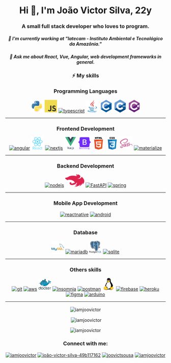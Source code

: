 <h1 align="center">Hi 👋, I'm João Victor Silva, 22y</h1>
<h3 align="center">A small full stack developer who loves to program.</h3>

<h5 align="center">🔭 I’m currently working at "Iatecam - Instituto Ambiental e Tecnológico da Amazônia."</h5>
<h5 align="center">💬 Ask me about React, Vue, Angular, web development frameworks in general.</h5>

<h3 align="center">⚡ My skills</h3>

<h3 align="center">Programming Languages</h3>
<div align="center">
    <a href="https://www.python.org" rel="nofollow"> <img
            src="https://raw.githubusercontent.com/devicons/devicon/master/icons/python/python-original.svg"
            alt="python" title="python" width="40" height="40" style="max-width: 100%;"></a>
    <a href="https://developer.mozilla.org/en-US/docs/Web/JavaScript" rel="nofollow"> <img
            src="https://raw.githubusercontent.com/devicons/devicon/master/icons/javascript/javascript-original.svg"
            alt="javascript" title="javascript" width="40" height="40" style="max-width: 100%;"></a>
    <a href="https://www.typescriptlang.org/" rel="nofollow"> <img
            src="https://user-images.githubusercontent.com/32282846/148977795-7849d063-c0ed-4196-aaa0-77d12f54319f.png"
            alt="typescript" title="typescript" width="40" height="40" style="max-width: 100%;"></a>
    <a href="https://www.java.com" rel="nofollow"> <img
            src="https://raw.githubusercontent.com/devicons/devicon/master/icons/java/java-original.svg" alt="Java"
            title="Java" width="40" height="40" style="max-width: 100%;"></a>
    <a href="https://www.cprogramming.com/" rel="nofollow"> <img
            src="https://raw.githubusercontent.com/devicons/devicon/master/icons/c/c-original.svg" alt="c" title="c"
            width="40" height="40" style="max-width: 100%;"></a>
    <a href="https://www.w3schools.com/cpp/" rel="nofollow"> <img
            src="https://raw.githubusercontent.com/devicons/devicon/master/icons/cplusplus/cplusplus-original.svg"
            alt="cplusplus" title="cplusplus" width="40" height="40" style="max-width: 100%;"></a>
    <a href="https://www.w3schools.com/cs/index.php" rel="nofollow"> <img
            src="https://raw.githubusercontent.com/devicons/devicon/master/icons/csharp/csharp-original.svg"
            alt="csharp" title="csharp" width="40" height="40" style="max-width: 100%;"></a>
</div>
<hr>

<h3 align="center">Frontend Development</h3>
<div align="center">
    <a href="https://angular.io/" rel="nofollow"> <img src="https://angular.io/assets/images/logos/angular/angular.svg"
            alt="angular" title="angular" width="40" height="40" style="max-width: 100%;"></a>
    <a href="https://reactjs.org/" rel="nofollow"> <img
            src="https://raw.githubusercontent.com/devicons/devicon/master/icons/react/react-original-wordmark.svg"
            alt="react" title="react" width="40" height="40" style="max-width: 100%;"></a>
    <a href="https://nextjs.org/" rel="nofollow"> <img src="https://cdn.worldvectorlogo.com/logos/nextjs-2.svg"
            alt="nextjs" title="nextjs" width="40" height="40" style="max-width: 100%;"></a>
    <a href="https://vuejs.org/" rel="nofollow"> <img
            src="https://raw.githubusercontent.com/devicons/devicon/master/icons/vuejs/vuejs-original-wordmark.svg"
            alt="vuejs" title="vuejs" width="40" height="40" style="max-width: 100%;"></a>
    <a href="https://getbootstrap.com" rel="nofollow"> <img
            src="https://raw.githubusercontent.com/devicons/devicon/master/icons/bootstrap/bootstrap-plain-wordmark.svg"
            alt="bootstrap" title="bootstrap" width="40" height="40" style="max-width: 100%;"></a>
    <a href="https://www.w3schools.com/html/" rel="nofollow"> <img
            src="https://raw.githubusercontent.com/devicons/devicon/master/icons/html5/html5-original-wordmark.svg"
            alt="html5" title="html5" width="40" height="40" style="max-width: 100%;"></a>
    <a href="https://www.w3schools.com/css/" rel="nofollow"> <img
            src="https://raw.githubusercontent.com/devicons/devicon/master/icons/css3/css3-original-wordmark.svg"
            alt="css3" title="css3" width="40" height="40" style="max-width: 100%;"></a>
    <a href="https://sass-lang.com" rel="nofollow"> <img
            src="https://raw.githubusercontent.com/devicons/devicon/master/icons/sass/sass-original.svg" alt="sass"
            title="sass" width="40" height="40" style="max-width: 100%;"></a>
    <a href="https://materializecss.com/" rel="nofollow"> <img
            src="https://raw.githubusercontent.com/prplx/svg-logos/5585531d45d294869c4eaab4d7cf2e9c167710a9/svg/materialize.svg"
            alt="materialize" title="materialize" width="40" height="40" style="max-width: 100%;"></a>
</div>
<hr>

<h3 align="center">Backend Development</h3>
<div align="center">
    <a href="https://nodejs.org/" rel="nofollow"> <img
            src="https://user-images.githubusercontent.com/32282846/148978512-7e711048-d72f-437d-91d1-9dfd3367f495.png"
            alt="nodejs" title="nodejs" width="40" height="40" style="max-width: 100%;"></a>
    <a href="https://nestjs.com/" rel="nofollow"> <img
            src="https://raw.githubusercontent.com/devicons/devicon/master/icons/nestjs/nestjs-plain.svg" alt="nestjs"
            title="nestjs" width="60" height="40" style="max-width: 100%;"></a>
    <a href="https://fastapi.tiangolo.com/" rel="nofollow"> <img
            src="https://cdn.worldvectorlogo.com/logos/fastapi-1.svg" alt="FastAPI" title="FastAPI" width="60"
            height="40" style="max-width: 100%;"></a>
    <a href="http://spring.io" rel="nofollow"> <img
            src="https://user-images.githubusercontent.com/32282846/139592580-6485e942-7a0b-489e-9f9f-50fc891aac6b.png"
            alt="spring" title="spring" width="60" height="40" style="max-width: 100%;"></a>
</div>
<hr>

<h3 align="center">Mobile App Development</h3>
<div align="center">
    <a href="https://reactnative.dev/" rel="nofollow"> <img src="https://reactnative.dev/img/header_logo.svg"
            alt="reactnative" title="reactnative" width="40" height="40" style="max-width: 100%;"></a>
    <a href="https://developer.android.com/" rel="nofollow"> <img
            src="https://user-images.githubusercontent.com/32282846/148980830-df0f3af2-50b8-4bb2-9301-668e8f459abb.png"
            alt="android" title="android" width="40" height="40" style="max-width: 100%;"></a>
</div>
<hr>

<h3 align="center">Database</h3>
<div align="center">
    <a href="https://www.mysql.com/" rel="nofollow"> <img
            src="https://raw.githubusercontent.com/devicons/devicon/master/icons/mysql/mysql-original-wordmark.svg"
            alt="mysql" title="mysql" width="40" height="40" style="max-width: 100%;"></a>
    <a href="https://mariadb.org/" rel="nofollow"> <img src="https://www.vectorlogo.zone/logos/mariadb/mariadb-icon.svg"
            alt="mariadb" title="mariadb" width="40" height="40" style="max-width: 100%;"></a>
    <a href="https://www.postgresql.org/" rel="nofollow"> <img
            src="https://raw.githubusercontent.com/devicons/devicon/master/icons/postgresql/postgresql-original-wordmark.svg"
            alt="postgresql" title="postgresql" width="40" height="40" style="max-width: 100%;"></a>
    <a href="https://www.sqlite.org/index.html/" rel="nofollow"> <img
            src="https://www.vectorlogo.zone/logos/sqlite/sqlite-icon.svg" alt="sqlite" title="sqlite" width="40"
            height="40" style="max-width: 100%;"></a>
</div>
<hr>

<h3 align="center">Others skills</h3>
<div align="center">
    <a href="https://git-scm.com/" rel="nofollow"> <img src="https://www.vectorlogo.zone/logos/git-scm/git-scm-icon.svg"
            alt="git" title="git" width="40" height="40" style="max-width: 100%;"></a>
    <a href="https://aws.amazon.com" rel="nofollow"> <img
            src="https://user-images.githubusercontent.com/32282846/148981606-efa2c632-4b0a-4785-92c6-491013dae333.png"
            alt="aws" title="aws" width="40" height="40" style="max-width: 100%;"></a>
    <a href="https://www.docker.com/" rel="nofollow"> <img
            src="https://raw.githubusercontent.com/devicons/devicon/master/icons/docker/docker-original-wordmark.svg"
            alt="docker" title="docker" width="40" height="40" style="max-width: 100%;"></a>
    <a href="https://insomnia.rest/download" rel="nofollow"> <img
            src="https://seeklogo.com/images/I/insomnia-logo-A35E09EB19-seeklogo.com.png" alt="insomnia"
            title="insomnia" width="40" height="40" style="max-width: 100%;"></a>
    <a href="https://postman.com" rel="nofollow"> <img
            src="https://www.vectorlogo.zone/logos/getpostman/getpostman-icon.svg" alt="postman" title="postman"
            width="40" height="40" style="max-width: 100%;"></a>
    <a href="https://www.linux.org/" rel="nofollow"> <img
            src="https://raw.githubusercontent.com/devicons/devicon/master/icons/linux/linux-original.svg" alt="linux"
            title="linux" width="40" height="40" style="max-width: 100%;"></a>
    <a href="https://firebase.google.com/" rel="nofollow"> <img
            src="https://www.vectorlogo.zone/logos/firebase/firebase-icon.svg" alt="firebase" title="firebase"
            width="40" height="40" style="max-width: 100%;"></a>
    <a href="https://heroku.com" rel="nofollow"> <img src="https://www.vectorlogo.zone/logos/heroku/heroku-icon.svg"
            alt="heroku" title="heroku" width="40" height="40" style="max-width: 100%;"></a>
    <a href="https://www.figma.com/" rel="nofollow"> <img src="https://www.vectorlogo.zone/logos/figma/figma-icon.svg"
            alt="figma" title="figma" width="40" height="40" style="max-width: 100%;"></a>
    <a href="https://www.arduino.cc/" rel="nofollow"> <img src="https://cdn.worldvectorlogo.com/logos/arduino-1.svg"
            alt="arduino" title="arduino" width="40" height="40" style="max-width: 100%;"></a>
</div>
<hr>

<div align="center">
    <p><img align="center"
            src="https://github-readme-stats.vercel.app/api/top-langs?username=iamjoovictor&show_icons=true&locale=en&layout=compact"
            alt="iamjoovictor" /></p>
    <p>&nbsp;<img align="center"
            src="https://github-readme-stats.vercel.app/api?username=iamjoovictor&show_icons=true&locale=en"
            alt="iamjoovictor" /></p>
    <p><img align="center" src="https://github-readme-streak-stats.herokuapp.com/?user=iamjoovictor&"
            alt="iamjoovictor" />
    </p>
</div>

<h3 align="center">Connect with me:</h3>
<p align="center">
    <a href="https://twitter.com/iamjoovictor" target="blank"><img align="center"
            src="https://raw.githubusercontent.com/rahuldkjain/github-profile-readme-generator/master/src/images/icons/Social/twitter.svg"
            alt="iamjoovictor" height="30" width="40" /></a>
    <a href="https://linkedin.com/in/joão-victor-silva-49b117162" target="blank"><img align="center"
            src="https://raw.githubusercontent.com/rahuldkjain/github-profile-readme-generator/master/src/images/icons/Social/linked-in-alt.svg"
            alt="joão-victor-silva-49b117162" height="30" width="40" /></a>
    <a href="https://kaggle.com/joovictsousa" target="blank"><img align="center"
            src="https://raw.githubusercontent.com/rahuldkjain/github-profile-readme-generator/master/src/images/icons/Social/kaggle.svg"
            alt="joovictsousa" height="30" width="40" /></a>
    <a href="https://instagram.com/iamjoovictor" target="blank"><img align="center"
            src="https://raw.githubusercontent.com/rahuldkjain/github-profile-readme-generator/master/src/images/icons/Social/instagram.svg"
            alt="iamjoovictor" height="30" width="40" /></a>
</p>
<br> <br>
